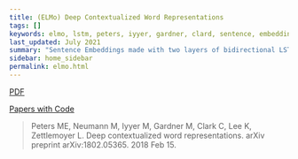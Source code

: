 ```yaml
---
title: (ELMo) Deep Contextualized Word Representations
tags: []
keywords: elmo, lstm, peters, iyyer, gardner, clard, sentence, embeddings
last_updated: July 2021
summary: "Sentence Embeddings made with two layers of bidirectional LSTMs."
sidebar: home_sidebar
permalink: elmo.html
---
```


[PDF](https://arxiv.org/pdf/1802.05365.pdf)

[Papers with Code](https://paperswithcode.com/paper/deep-contextualized-word-representations)


> Peters ME, Neumann M, Iyyer M, Gardner M, Clark C, Lee K, Zettlemoyer L. Deep contextualized word representations. arXiv preprint arXiv:1802.05365. 2018 Feb 15.
